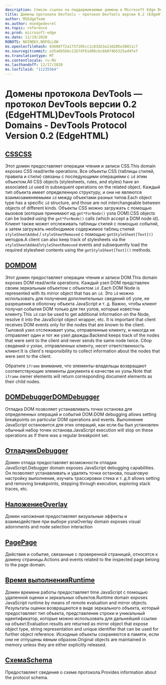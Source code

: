 ```yaml
---
description: Список ссылок на поддерживаемые домены в Microsoft Edge DevTools Protocol версии 0.2.
title: Домены протокола DevTools — протокол DevTools версии 0.2 (EdgeHTML)
author: MSEdgeTeam
ms.author: msedgedevrel
ms.topic: reference
ms.prod: microsoft-edge
ms.date: 11/19/2020
ROBOTS: NOINDEX,NOFOLLOW
ms.openlocfilehash: 03688ff2a1757205cc1c83d23a13d205e38011c7
ms.sourcegitcommit: a35a6b5bbc21b7df61d08cbc6b074b5325ad4fef
ms.translationtype: MT
ms.contentlocale: ru-RU
ms.lasthandoff: 12/17/2020
ms.locfileid: "11235564"
---
```

# <span data-ttu-id="435ff-103">Домены протокола DevTools — протокол DevTools версии 0.2 (EdgeHTML)</span><span class="sxs-lookup"><span data-stu-id="435ff-103">DevTools Protocol Domains - DevTools Protocol Version 0.2 (EdgeHTML)</span></span>  

## [<span data-ttu-id="435ff-104">CSS</span><span class="sxs-lookup"><span data-stu-id="435ff-104">CSS</span></span>](css.md)  

<span data-ttu-id="435ff-105">Этот домен предоставляет операции чтения и записи CSS.</span><span class="sxs-lookup"><span data-stu-id="435ff-105">This domain exposes CSS read/write operations.</span></span> <span data-ttu-id="435ff-106">Все объекты CSS (таблицы стилей, правила и стили) связаны с последующими операциями с `id` этим объектом.</span><span class="sxs-lookup"><span data-stu-id="435ff-106">All CSS objects (stylesheets, rules, and styles) have an associated `id` used in subsequent operations on the related object.</span></span> <span data-ttu-id="435ff-107">Каждый тип объекта имеет определенную структуру, и они не являются взаимозаменяемыми `id` между объектами разных типов.</span><span class="sxs-lookup"><span data-stu-id="435ff-107">Each object type has a specific `id` structure, and those are not interchangeable between objects of different kinds.</span></span> <span data-ttu-id="435ff-108">Объекты CSS можно загружать с помощью вызовов (которые принимают ид `get*ForNode()` узла DOM).</span><span class="sxs-lookup"><span data-stu-id="435ff-108">CSS objects can be loaded using the `get*ForNode()` calls (which accept a DOM node id).</span></span> <span data-ttu-id="435ff-109">Клиент также может отслеживать таблицы стилей с помощью событий, а затем загружать необходимое содержимое таблиц стилей `styleSheetAdded` / `styleSheetRemoved` с помощью `getStyleSheet[Text]()` методов.</span><span class="sxs-lookup"><span data-stu-id="435ff-109">A client can also keep track of stylesheets via the `styleSheetAdded`/`styleSheetRemoved` events and subsequently load the required stylesheet contents using the `getStyleSheet[Text]()` methods.</span></span>
## [<span data-ttu-id="435ff-110">DOM</span><span class="sxs-lookup"><span data-stu-id="435ff-110">DOM</span></span>](dom.md)
<span data-ttu-id="435ff-111">Этот домен предоставляет операции чтения и записи DOM.</span><span class="sxs-lookup"><span data-stu-id="435ff-111">This domain exposes DOM read/write operations.</span></span> <span data-ttu-id="435ff-112">Каждый узел DOM представлен своим зеркальным объектом с объектом `id` .</span><span class="sxs-lookup"><span data-stu-id="435ff-112">Each DOM Node is represented with its mirror object that has an `id`.</span></span> <span data-ttu-id="435ff-113">Это `id` можно использовать для получения дополнительных сведений об узле, ее разрешения в оболочку объекта JavaScript и т. д. Важно, чтобы клиент получал события DOM только для тех узлов, которые известны клиенту.</span><span class="sxs-lookup"><span data-stu-id="435ff-113">This `id` can be used to get additional information on the Node, resolve it into the JavaScript object wrapper, etc. It is important that client receives DOM events only for the nodes that are known to the client.</span></span> <span data-ttu-id="435ff-114">Тыловой узел отслеживает узлы, отправленные клиенту, и никогда не отправляет один и тот же узел дважды.</span><span class="sxs-lookup"><span data-stu-id="435ff-114">Backend keeps track of the nodes that were sent to the client and never sends the same node twice.</span></span> <span data-ttu-id="435ff-115">Сбор сведений о узлах, отправленных клиенту, несет ответственность клиент.</span><span class="sxs-lookup"><span data-stu-id="435ff-115">It is client's responsibility to collect information about the nodes that were sent to the client.</span></span><p><span data-ttu-id="435ff-116">Обратите `iframe` внимание, что элементы-владельцы возвращают соответствующие элементы документа в качестве их узлы.</span><span class="sxs-lookup"><span data-stu-id="435ff-116">Note that `iframe` owner elements will return corresponding document elements as their child nodes.</span></span></p>
## [<span data-ttu-id="435ff-117">DOMDebugger</span><span class="sxs-lookup"><span data-stu-id="435ff-117">DOMDebugger</span></span>](domdebugger.md)
<span data-ttu-id="435ff-118">Отладка DOM позволяет устанавливать точки останова для определенных операций и событий DOM.</span><span class="sxs-lookup"><span data-stu-id="435ff-118">DOM debugging allows setting breakpoints on particular DOM operations and events.</span></span> <span data-ttu-id="435ff-119">Выполнение JavaScript остановится для этих операций, как если бы был установлен обычный набор точек останова.</span><span class="sxs-lookup"><span data-stu-id="435ff-119">JavaScript execution will stop on these operations as if there was a regular breakpoint set.</span></span>
## [<span data-ttu-id="435ff-120">Отладчик</span><span class="sxs-lookup"><span data-stu-id="435ff-120">Debugger</span></span>](debugger.md)
<span data-ttu-id="435ff-121">Домен отлада предоставляет возможности отладки JavaScript.</span><span class="sxs-lookup"><span data-stu-id="435ff-121">Debugger domain exposes JavaScript debugging capabilities.</span></span> <span data-ttu-id="435ff-122">Он позволяет устанавливать и удалять точки останова, пошаговую настройку выполнения, изучать трассировки стека и т. д.</span><span class="sxs-lookup"><span data-stu-id="435ff-122">It allows setting and removing breakpoints, stepping through execution, exploring stack traces, etc.</span></span>
## [<span data-ttu-id="435ff-123">Наложение</span><span class="sxs-lookup"><span data-stu-id="435ff-123">Overlay</span></span>](overlay.md)
<span data-ttu-id="435ff-124">Домен наложения предоставляет визуальные эффекты и взаимодействие при выборе узла</span><span class="sxs-lookup"><span data-stu-id="435ff-124">Overlay domain exposes visual adornments and node selection interaction</span></span>
## [<span data-ttu-id="435ff-125">Page</span><span class="sxs-lookup"><span data-stu-id="435ff-125">Page</span></span>](page.md)
<span data-ttu-id="435ff-126">Действия и события, связанные с проверенной страницей, относятся к домену страницы.</span><span class="sxs-lookup"><span data-stu-id="435ff-126">Actions and events related to the inspected page belong to the page domain.</span></span>
## [<span data-ttu-id="435ff-127">Время выполнения</span><span class="sxs-lookup"><span data-stu-id="435ff-127">Runtime</span></span>](runtime.md)
<span data-ttu-id="435ff-128">Домен времени работы предоставляет time JavaScript с помощью удаленной оценки и зеркальных объектов.</span><span class="sxs-lookup"><span data-stu-id="435ff-128">Runtime domain exposes JavaScript runtime by means of remote evaluation and mirror objects.</span></span> <span data-ttu-id="435ff-129">Результаты оценки возвращаются в виде зеркального объекта, который предоставляет тип объекта, представление строки и уникальный идентификатор, которые можно использовать для дальнейшей ссылки на объект.</span><span class="sxs-lookup"><span data-stu-id="435ff-129">Evaluation results are returned as mirror object that expose object type, string representation and unique identifier that can be used for further object reference.</span></span> <span data-ttu-id="435ff-130">Исходные объекты сохраняются в памяти, если они не отпущены явным образом.</span><span class="sxs-lookup"><span data-stu-id="435ff-130">Original objects are maintained in memory unless they are either explicitly released.</span></span>
## [<span data-ttu-id="435ff-131">Схема</span><span class="sxs-lookup"><span data-stu-id="435ff-131">Schema</span></span>](schema.md)
<span data-ttu-id="435ff-132">Предоставляет сведения о схеме протокола.</span><span class="sxs-lookup"><span data-stu-id="435ff-132">Provides information about the protocol schema.</span></span>

